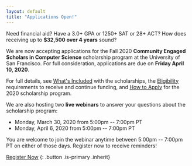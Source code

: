 ```yaml
---
layout: default
title: "Applications Open!"
---
```


Need financial aid? Have a 3.0+ GPA or 1250+ SAT or 28+ ACT? How does receiving up to **$32,500 over 4 years** sound?

We are now accepting applications for the Fall 2020 <strong><span class="has-text-primary">Community Engaged Scholars</span> <span class="has-text-usf-gold">in</span> <span class="has-text-primary">Computer Science</span></strong> scholarship program at the University of San Francisco. For full consideration, applications are due on **Friday April 10, 2020**.

For full details, see [What's Included](/scholarships/included.html) with the scholarships, the [Eligibility](/scholarships/eligibility.html) requirements to receive and continue funding, and [How to Apply](/scholarships/apply.html) for the 2020 scholarship program.

We are also hosting two **live webinars** to answer your questions about the scholarship program:

  - Monday, March 30, 2020 from 5:00pm -- 7:00pm PT
  - Monday, April 6, 2020 from 5:00pm -- 7:00pm PT

You are welcome to join the webinar anytime between 5:00pm -- 7:00pm PT on either of those days. Register now to receive reminders!

[<i class="fas fa-edit"></i> Register Now](https://usfca.zoom.us/webinar/register/WN_a2YXki29R864Mz9gZjm49w)
{: .button .is-primary .inherit}
